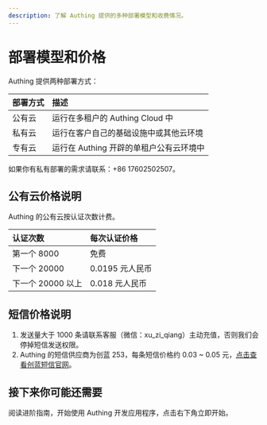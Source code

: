 ```yaml
---
description: 了解 Authing 提供的多种部署模型和收费情况。
---
```


# 部署模型和价格

Authing 提供两种部署方式：

| 部署方式 | 描述 |
| :--- | :--- |
| 公有云 | 运行在多租户的 Authing Cloud 中 |
| 私有云 | 运行在客户自己的基础设施中或其他云环境 |
| 专有云 | 运行在 Authing 开辟的单租户公有云环境中 |

如果你有私有部署的需求请联系：+86 17602502507。

## 公有云价格说明

Authing 的公有云按认证次数计费。

| 认证次数 | 每次认证价格 |
| :--- | :--- |
| 第一个 8000 | 免费 |
| 下一个 20000 | 0.0195 元人民币 |
| 下一个 20000 以上 | 0.018 元人民币 |

## 短信价格说明

1. 发送量大于 1000 条请联系客服（微信：xu\_zi\_qiang）主动充值，否则我们会停掉短信发送权限。
2. Authing 的短信供应商为创蓝 253，每条短信价格约 0.03 ~ 0.05 元，[点击查看创蓝短信官网](https://www.253.com/)。

## 接下来你可能还需要

阅读进阶指南，开始使用 Authing 开发应用程序，点击右下角立即开始。


